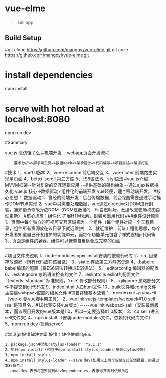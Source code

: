 # vue-elme

> sell app

## Build Setup


#git clone https://github.com/mangoyi/vue-elme.git
git cone https://github.com/mangoyi/vue-elme.git

# install dependencies
npm install

# serve with hot reload at localhost:8080
npm run dev



#Summary 

vue.js 高仿饿了么手机端开发 --webapp页面开发流程

```
	需求分析=>脚手架工具=>数据mock=>架构设计=>代码编写=>项目测试=>编译打包
```

#技术
	1、vue1.0版本
	2、vue-resource 前后端交互
	3、vue-router 前端路由实现单页面
	4、better-scroll 第三方库
	5、ES6语法
	6、styl语法
#vue.js介绍
	MVVM框架--针对复杂的交互逻辑应用
		   --提供基础的架构抽象
		   --通过ajax数据持久化
	vue.js 核心=>数据驱动+组件化的前端开发
	vue轻便，适合移动端开发。
#核心思想： 数据驱动
	1、曾经的前端开发：后台传输数据，前台视图需要通过手动操作DOM节点实现
	2、vue中只需要处理数据，vue通过directive对DOM进行封装，通知指令修改对应DOM（DOM是数据的一种自然映射，数据改变驱动视图自动更新）
#核心思想：组件化
	扩展HTM元素，封装可重用代码
###组件设计原则
	1、页面中每个独立的可视可交互区域视为一个组件（每个组件对应一个工程目录，组件所有资源放在该目录下就近维护）
	2、就近维护：前端工程化思想，每个开发者知道自己开发维护的功能单元，而每个功能单元包含了样式逻辑js代码等
	3、页面是组件的容器，组件可以嵌套自用组合成完整的页面

----------

#项目文件夹说明
	1、node-modules   npm install安装的依赖代码库
	2、src 目录存放源码（所有代码放在该目录）
	3、static 存放第三方静态资源
	4、.babelrc  babel编译的配置（将ES6语法转换成ES5语法）
	5、.editorconfig 编辑器的配置
	6、.eslintignore 忽略语法检查的文件
	7、.eslintrc.js eslint的配置文件（exteds:'standard' 标准规则，'rule' 修改部分规则）
	8、.gitignore 忽略部分文件不提交到git代码库
	9、index.html 入口html文件
	10、build文件和config文件 主要是webpack配置的相关文件
#项目搭建基本流程
	1、npm install -g vue-cli（vue-cli是vue脚手架工具）
	2、vue init vuejs-templates/webpack#1.0 sell (sell是项目名，#1.0代表安装vue版本)
	-----vue init webpack sell（安装最新版本，而该项目开发的vue版本是1.0，所以一定要选择#1.0版本）
	3、cd sell (进入sell文件夹)
	4、npm install （安装node-modules文件，依赖的代码库文件）
	5、npm run dev (启动server)

#常见git报错解决方案
	报错：缺少依赖stylus
	
	1、package.json中添加'stylus-loader':'^2.1.1'
	2、执行npm install (相当于npm install stylus-loader 安装stylus模块)
	3、npm install stylus
	4、npm install stylus-loader --save-dev(如果以上两个安装方式任然报错，则通过本行命令。)
	--sava-dev 表示将包安装到devDependencies，表示你开发时依赖的包

